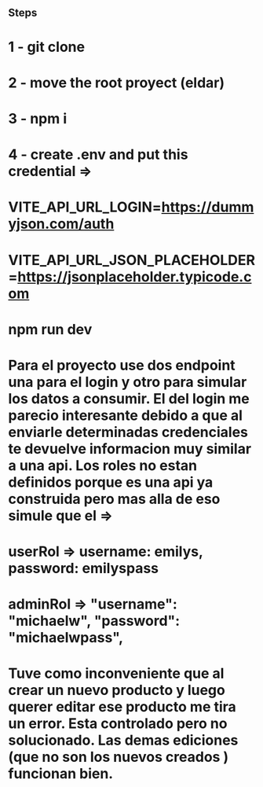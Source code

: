 ## Steps

# 1 - git clone

# 2 - move the root proyect (eldar)

# 3 - npm i

# 4 - create .env and put this credential =>

# VITE_API_URL_LOGIN=https://dummyjson.com/auth

# VITE_API_URL_JSON_PLACEHOLDER=https://jsonplaceholder.typicode.com

# npm run dev

# Para el proyecto use dos endpoint una para el login y otro para simular los datos a consumir. El del login me parecio interesante debido a que al enviarle determinadas credenciales te devuelve informacion muy similar a una api. Los roles no estan definidos porque es una api ya construida pero mas alla de eso simule que el =>

# userRol => username: emilys, password: emilyspass

# adminRol => "username": "michaelw", "password": "michaelwpass",

# Tuve como inconveniente que al crear un nuevo producto y luego querer editar ese producto me tira un error. Esta controlado pero no solucionado. Las demas ediciones (que no son los nuevos creados ) funcionan bien.
